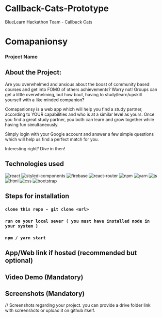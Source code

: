 # Callback-Cats-Prototype
BlueLearn Hackathon Team - Callback Cats

# Comapanionsy
### Project Name


## About the Project:
Are you overwhelmed and anxious about the boost of community based courses and get into FOMO of others achievements?
Worry not! 
Groups can get a little overwhelming, but how bout, having to study/learn/upskill yourself with a like minded companion?

Comapanionsy is a web app which will help you find a study partner, according to YOUR capabilities and who is at a similar level as yours.
Once you find a great study partner, you both can learn and grow together while having fun simultaneously.

Simply login with your Google account and answer a few simple questions which will help us find a perfect match for you.

Interesting right? Dive in then!

## Technologies used
<div>
<img src="https://img.shields.io/badge/React-20232A?style=for-the-badge&logo=react&logoColor=61DAFB" alt="react">
<img src="https://img.shields.io/badge/styled--components-DB7093?style=for-the-badge&logo=styled-components&logoColor=white" alt="styled-components">
<img src="https://img.shields.io/badge/firebase-ffca28?style=for-the-badge&logo=firebase&logoColor=black" alt="firebase">
<img src="https://img.shields.io/badge/React_Router-CA4245?style=for-the-badge&logo=react-router&logoColor=white" alt="react-router">
<img src="https://img.shields.io/badge/npm-CB3837?style=for-the-badge&logo=npm&logoColor=white" alt="npm">
<img src="https://img.shields.io/badge/Yarn-2C8EBB?style=for-the-badge&logo=yarn&logoColor=white" alt="yarn">
<img src="https://img.shields.io/badge/JavaScript-323330?style=for-the-badge&logo=javascript&logoColor=F7DF1E" alt="js">
<img src="https://img.shields.io/badge/HTML5-E34F26?style=for-the-badge&logo=html5&logoColor=white" alt="html">
<img src="https://img.shields.io/badge/CSS3-1572B6?style=for-the-badge&logo=css3&logoColor=white" alt="css">
<img src="https://img.shields.io/badge/Bootstrap-563D7C?style=for-the-badge&logo=bootstrap&logoColor=white" alt="bootstrap">
</div>

## Steps for installation
### `clone this repo - git clone <url>`
### `run on your local sever ( you must have installed node in your system )`
### `npm / yarn start`

## App/Web link if hosted (recommended but optional)

## Video Demo (Mandatory)


## Screenshots (Mandatory)
// Screenshots regarding your project. you can provide a drive folder link with
screenshots or upload it on github itself.
